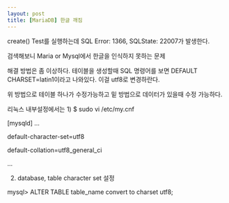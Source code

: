```yaml
---
layout: post
title: [MariaDB] 한글 깨짐
---
```


create() Test를 실행하는데 SQL Error: 1366, SQLState: 22007가 발생한다.

검색해보니 Maria or Mysql에서 한글을 인식하지 못하는 문제



해결 방법은 좀 이상하다. 테이블을 생성할때 SQL 명령어를 보면 DEFAULT CHARSET=latin1이라고 나와있다. 이걸 utf8로 변경하란다.

위 방법으로 테이블 하나가 수정가능하고 밑 방법으로 데이터가 있을때 수정 가능하다.

리눅스 내부설정에서는
1)
$ sudo vi /etc/my.cnf

[mysqld]
...

default-character-set=utf8

default-collation=utf8_general_ci

...

2) database, table character set 설정

mysql> ALTER TABLE table_name convert to charset utf8;


